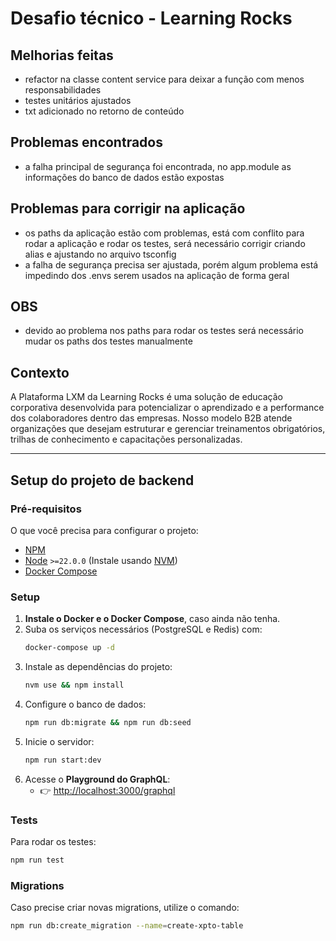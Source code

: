 # Desafio técnico - Learning Rocks

## Melhorias feitas
 - refactor na classe content service para deixar a função com menos responsabilidades
 - testes unitários ajustados
 - txt adicionado no retorno de conteúdo

## Problemas encontrados
 - a falha principal de segurança foi encontrada, no app.module as informações do banco de dados estão expostas

## Problemas para corrigir na aplicação
 - os paths da aplicação estão com problemas, está com conflito para rodar a aplicação e rodar os testes, será necessário corrigir criando alias e ajustando no arquivo tsconfig
 - a falha de segurança precisa ser ajustada, porém algum problema está impedindo dos .envs serem usados na aplicação de forma geral


## OBS
 - devido ao problema nos paths para rodar os testes será necessário mudar os paths dos testes manualmente

## Contexto

A Plataforma LXM da Learning Rocks é uma solução de educação corporativa desenvolvida para potencializar o aprendizado e a performance dos colaboradores dentro das empresas. Nosso modelo B2B atende organizações que desejam estruturar e gerenciar treinamentos obrigatórios, trilhas de conhecimento e capacitações personalizadas.

---

## Setup do projeto de backend

### Pré-requisitos

O que você precisa para configurar o projeto:

- [NPM](https://www.npmjs.com/)
- [Node](https://nodejs.org/en/) `>=22.0.0` (Instale usando [NVM](https://github.com/nvm-sh/nvm))
- [Docker Compose](https://docs.docker.com/compose/)

### Setup

1. **Instale o Docker e o Docker Compose**, caso ainda não tenha.
2. Suba os serviços necessários (PostgreSQL e Redis) com:
   ```bash
   docker-compose up -d
   ```
3. Instale as dependências do projeto:
   ```bash
   nvm use && npm install
   ```
4. Configure o banco de dados:
   ```bash
   npm run db:migrate && npm run db:seed
   ```
5. Inicie o servidor:
   ```bash
   npm run start:dev
   ```
6. Acesse o **Playground do GraphQL**:
   - 👉 [http://localhost:3000/graphql](http://localhost:3000/graphql)

### Tests

Para rodar os testes:

```bash
npm run test
```

### Migrations

Caso precise criar novas migrations, utilize o comando:

```bash
npm run db:create_migration --name=create-xpto-table
```
